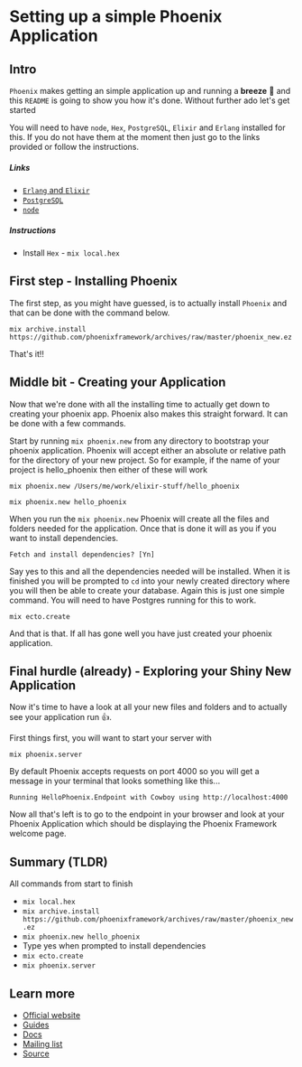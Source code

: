 # Setting up a simple Phoenix Application

## Intro

`Phoenix` makes getting an simple application up and running a **breeze** 💨 and this `README` is going to show you how it's done. Without further ado let's get started

You will need to have `node`, `Hex`, `PostgreSQL`, `Elixir` and `Erlang` installed for this. If you do not have them at the moment then just go to the links provided or follow the instructions.

##### Links

+ [`Erlang` and `Elixir`](http://elixir-lang.org/install.html)
+ [`PostgreSQL`](https://wiki.postgresql.org/wiki/Detailed_installation_guides)
+ [`node`](https://nodejs.org/en/download/)

##### Instructions

+ Install `Hex` - `mix local.hex`

## First step - Installing Phoenix

The first step, as you might have guessed, is to actually install
`Phoenix` and that can be done with the command below.

`mix archive.install https://github.com/phoenixframework/archives/raw/master/phoenix_new.ez`

That's it!!

## Middle bit - Creating your Application

Now that we're done with all the installing time to actually get down to creating your phoenix app.
Phoenix also makes this straight forward. It can be done with a few commands.

Start by running `mix phoenix.new` from any directory to bootstrap your phoenix application. Phoenix will accept either an absolute or relative path for the directory of your new project. So for example, if the name of your project is hello_phoenix then either of these will work

`mix phoenix.new /Users/me/work/elixir-stuff/hello_phoenix`

`mix phoenix.new hello_phoenix`

When you run the `mix phoenix.new` Phoenix will create all the files and folders needed for the application. Once that is done it will as you if you want to install dependencies.

`Fetch and install dependencies? [Yn]`

Say yes to this and all the dependencies needed will be installed. When it is finished you will be prompted to `cd` into your newly created directory where you will then be able to create your database. Again this is just one simple command. You will need to have Postgres running for this to work.

`mix ecto.create`


And that is that. If all has gone well you have just created your phoenix application.

## Final hurdle (already) - Exploring your Shiny New Application

Now it's time to have a look at all your new files and folders and to actually see your application run 👍.

First things first, you will want to start your server with

`mix phoenix.server`

By default Phoenix accepts requests on port 4000 so you will get a message in your terminal that looks something like this...

`Running HelloPhoenix.Endpoint with Cowboy using http://localhost:4000`

Now all that's left is to go to the endpoint in your browser and look at your Phoenix Application which should be displaying the Phoenix Framework welcome page.

## Summary (TLDR)

All commands from start to finish

+ `mix local.hex`
+ `mix archive.install https://github.com/phoenixframework/archives/raw/master/phoenix_new.ez`
+ `mix phoenix.new hello_phoenix`
+ Type yes when prompted to install dependencies
+ `mix ecto.create`
+ `mix phoenix.server`

## Learn more

+ [Official website](http://www.phoenixframework.org/)
+ [Guides](http://www.phoenixframework.org/docs/overview)
+ [Docs](https://hexdocs.pm/phoenix/Phoenix.html)
+ [Mailing list](http://groups.google.com/group/phoenix-talk)
+ [Source](https://github.com/phoenixframework/phoenix)
